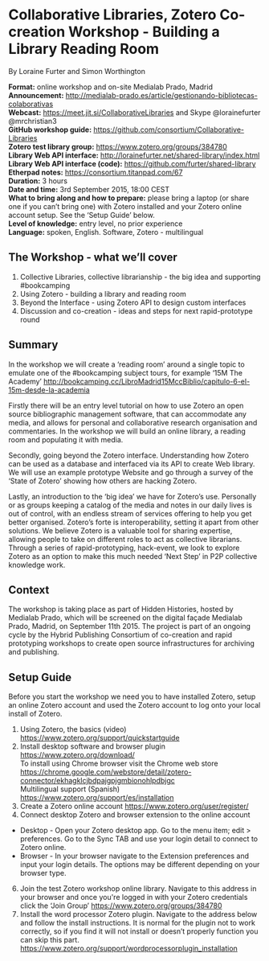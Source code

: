 # Collaborative Libraries, Zotero Co-creation Workshop - Building a Library Reading Room 

By Loraine Furter and Simon Worthington 

**Format:** online workshop and on-site Medialab Prado, Madrid  
**Announcement:** http://medialab-prado.es/article/gestionando-bibliotecas-colaborativas  
**Webcast:** https://meet.jit.si/CollaborativeLibraries and Skype @lorainefurter @mrchristian3  
**GitHub workshop guide:** https://github.com/consortium/Collaborative-Libraries  
**Zotero test library group:** https://www.zotero.org/groups/384780  
**Library Web API interface:** http://lorainefurter.net/shared-library/index.html  
**Library Web API interface (code):** https://github.com/furter/shared-library  
**Etherpad notes:** https://consortium.titanpad.com/67  
**Duration:** 3 hours  
**Date and time:** 3rd September 2015, 18:00 CEST  
**What to bring along and how to prepare:** please bring a laptop (or share one if you can’t bring one) with Zotero installed and your Zotero online account setup. See the ‘Setup Guide’ below.  
**Level of knowledge:** entry level, no prior experience  
**Language:** spoken, English. Software, Zotero - multilingual  

## The Workshop - what we’ll cover 

1. Collective Libraries, collective librarianship - the big idea and supporting #bookcamping 
2. Using Zotero - building a library and reading room 
3. Beyond the Interface - using Zotero API to design custom interfaces 
4. Discussion and co-creation - ideas and steps for next rapid-prototype round 

## Summary 

In the workshop we will create a ‘reading room’ around a single topic to emulate one of the #bookcamping subject tours, for example ‘15M The Academy’ http://bookcamping.cc/LibroMadrid15MccBiblio/capitulo-6-el-15m-desde-la-academia 

Firstly there will be an entry level tutorial on how to use Zotero an open source bibliographic management software, that can accommodate any media, and allows for personal and collaborative research organisation and commentaries. In the workshop we will build an online library, a reading room and populating it with media.

Secondly, going beyond the Zotero interface. Understanding how Zotero can be used as a database and interfaced via its API to create Web library. We will use an example prototype Website and go through a survey of the ‘State of Zotero’ showing how others are hacking Zotero. 

Lastly, an introduction to the ‘big idea’ we have for Zotero’s use. Personally or as groups keeping a catalog of the media and notes in our daily lives is out of control, with an endless stream of services offering to help you get better organised. Zotero’s forte is interoperability, setting it apart from other solutions. We believe Zotero is a valuable tool for sharing expertise, allowing people to take on different roles to act as collective librarians. Through a series of rapid-prototyping, hack-event, we look to explore Zotero as an option to make this much needed ‘Next Step’ in P2P collective knowledge work. 

## Context 

The workshop is taking place as part of Hidden Histories, hosted by Medialab Prado, which will be screened on the digital façade Medialab Prado, Madrid, on September 11th 2015. The project is part of an ongoing cycle by the Hybrid Publishing Consortium of co-creation and rapid prototyping workshops to create open source infrastructures for archiving and publishing.

## Setup Guide 

Before you start the workshop we need you to have installed Zotero, setup an online Zotero account and used the Zotero account to log onto your local install of Zotero. 

1. Using Zotero, the basics (video) https://www.zotero.org/support/quickstartguide 
2. Install desktop software and browser plugin https://www.zotero.org/download/  
To install using Chrome browser visit the Chrome web store https://chrome.google.com/webstore/detail/zotero-connector/ekhagklcjbdpajgpjgmbionohlpdbjgc  
Multilingual support (Spanish) https://www.zotero.org/support/es/installation 
4. Create a Zotero online account https://www.zotero.org/user/register/ 
5. Connect desktop Zotero and browser extension to the online account  

* Desktop - Open your Zotero desktop app. Go to the menu item; edit > preferences. Go to the Sync TAB and use your login detail to connect to Zotero online.  
* Browser - In your browser navigate to the Extension preferences and input your login details. The options may be different depending on your browser type. 

6. Join the test Zotero workshop online library. Navigate to this address in your browser and once you're logged in with your Zotero credentials click the ‘Join Group’ https://www.zotero.org/groups/384780 
7. Install the word processor Zotero plugin. Navigate to the address below and follow the install instructions. It is normal for the plugin not to work correctly, so if you find it will not install or doesn’t properly function you can skip this part. https://www.zotero.org/support/wordprocessorplugin_installation 
